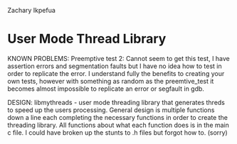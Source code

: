 Zachary Ikpefua
# User Mode Thread Library

KNOWN PROBLEMS:
Preemptive test 2: Cannot seem to get this test, I have assertion errors and segmentation faults
but I have no idea how to test in order to replicate the error. I understand fully the benefits to
creating your own tests, however with something as random as the preemtive_test it becomes almost
impossible to replicate an error or segfault in gdb.

DESIGN:
libmythreads - user mode threading library that generates threds to speed up the users processing.
General design is multiple functions down a line each completing the necessary functions in order
to create the threading library. All functions about what each function does is in the main c file.
I could have broken up the stunts to .h files but forgot how to. (sorry)
